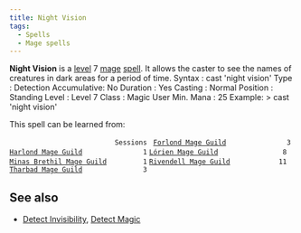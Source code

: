 ```yaml
---
title: Night Vision
tags:
  - Spells
  - Mage spells
---
```

**Night Vision** is a [level](level "wikilink") 7
[mage](mage "wikilink") [spell](spell "wikilink"). It allows the caster
to see the names of creatures in dark areas for a period of time. Syntax
: cast 'night vision' Type : Detection Accumulative: No Duration : Yes
Casting : Normal Position : Standing Level : Level 7 Class : Magic User
Min. Mana : 25 Example: \> cast 'night vision'

This spell can be learned from:

`                          Sessions `
[`Forlond Mage Guild`](Forlond_Mage_Guild "wikilink")`               3`
[`Harlond Mage Guild`](Harlond_Mage_Guild "wikilink")`               1`
[`Lórien Mage Guild`](Lórien_Mage_Guild "wikilink")`                8`
[`Minas Brethil Mage Guild`](Minas_Brethil_Mage_Guild "wikilink")`         1`
[`Rivendell Mage Guild`](Rivendell_Mage_Guild "wikilink")`            11`
[`Tharbad Mage Guild`](Tharbad_Mage_Guild "wikilink")`               3`

## See also

- [Detect Invisibility](Detect_Invisibility "wikilink"), [Detect
  Magic](Detect_Magic "wikilink")
 